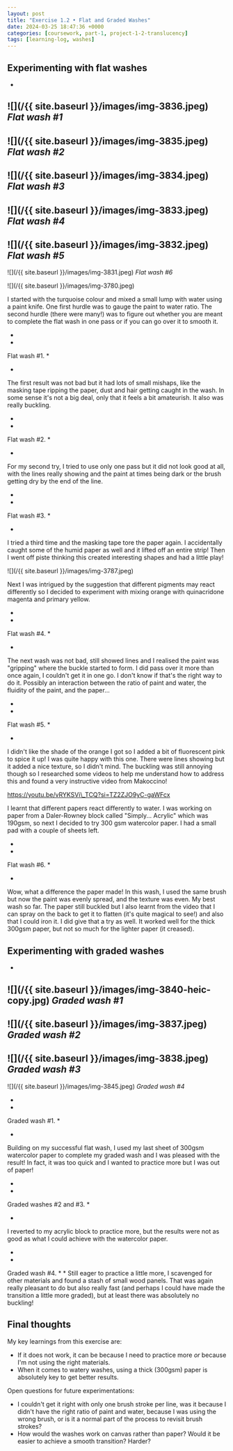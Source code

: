 ```yaml
---
layout: post
title: "Exercise 1.2 • Flat and Graded Washes"
date: 2024-03-25 18:47:36 +0000
categories: [coursework, part-1, project-1-2-translucency]
tags: [learning-log, washes]
---
```


## Experimenting with flat washes


- 
![](/{{ site.baseurl }}/images/img-3836.jpeg)
_Flat wash #1_
- 
![](/{{ site.baseurl }}/images/img-3835.jpeg)
_Flat wash #2_
- 
![](/{{ site.baseurl }}/images/img-3834.jpeg)
_Flat wash #3_
- 
![](/{{ site.baseurl }}/images/img-3833.jpeg)
_Flat wash #4_
- 
![](/{{ site.baseurl }}/images/img-3832.jpeg)
_Flat wash #5_
- 
![](/{{ site.baseurl }}/images/img-3831.jpeg)
_Flat wash #6_


![](/{{ site.baseurl }}/images/img-3780.jpeg)


I started with the turquoise colour and mixed a small lump with water using a paint knife. One first hurdle was to gauge the paint to water ratio. The second hurdle (there were many!) was to figure out whether you are meant to complete the flat wash in one pass or if you can go over it to smooth it.




*
*
Flat wash #1.
*

*
 The first result was not bad but it had lots of small mishaps, like the masking tape ripping the paper, dust and hair getting caught in the wash. In some sense it's not a big deal, only that it feels a bit amateurish. It also was really buckling.




*

*
Flat wash #2.
*

*
 For my second try, I tried to use only one pass but it did not look good at all, with the lines really showing and the paint at times being dark or the brush getting dry by the end of the line.




*

*
Flat wash #3.
*

*
 I tried a third time and the masking tape tore the paper again. I accidentally caught some of the humid paper as well and it lifted off an entire strip! Then I went off piste thinking this created interesting shapes and had a little play!


![](/{{ site.baseurl }}/images/img-3787.jpeg)


Next I was intrigued by the suggestion that different pigments may react differently so I decided to experiment with mixing orange with quinacridone magenta and primary yellow.




*

*
Flat wash #4.
*

*
 The next wash was not bad, still showed lines and I realised the paint was "gripping" where the buckle started to form. I did pass over it more than once again, I couldn't get it in one go. I don't know if that's the right way to do it. Possibly an interaction between the ratio of paint and water, the fluidity of the paint, and the paper...




*

*
Flat wash #5.
*

*
 I didn't like the shade of the orange I got so I added a bit of fluorescent pink to spice it up! I was quite happy with this one. There were lines showing but it added a nice texture, so I didn't mind. The buckling was still annoying though so I researched some videos to help me understand how to address this and found a very instructive video from Makoccino!


https://youtu.be/vRYKSVi\_TCQ?si=TZ2ZJO9yC-gaWFcx


I learnt that different papers react differently to water. I was working on paper from a Daler-Rowney block called "Simply... Acrylic" which was 190gsm, so next I decided to try 300 gsm watercolor paper. I had a small pad with a couple of sheets left.




*

*
Flat wash #6.
*

*
 Wow, what a difference the paper made! In this wash, I used the same brush but now the paint was evenly spread, and the texture was even. My best wash so far. The paper still buckled but I also learnt from the video that I can spray on the back to get it to flatten (it's quite magical to see!) and also that I could iron it. I did give that a try as well. It worked well for the thick 300gsm paper, but not so much for the lighter paper (it creased).


## Experimenting with graded washes


- 
![](/{{ site.baseurl }}/images/img-3840-heic-copy.jpg)
_Graded wash #1_
- 
![](/{{ site.baseurl }}/images/img-3837.jpeg)
_Graded wash #2_
- 
![](/{{ site.baseurl }}/images/img-3838.jpeg)
_Graded wash #3_
- 
![](/{{ site.baseurl }}/images/img-3845.jpeg)
_Graded wash #4_




*

*
Graded wash #1.
*

*
 Building on my successful flat wash, I used my last sheet of 300gsm watercolor paper to complete my graded wash and I was pleased with the result! In fact, it was too quick and I wanted to practice more but I was out of paper!




*

*
Graded washes #2 and #3.
*

*
 I reverted to my acrylic block to practice more, but the results were not as good as what I could achieve with the watercolor paper.




*

*
Graded wash #4.
*
*
 Still eager to practice a little more, I scavenged for other materials and found a stash of small wood panels. That was again really pleasant to do but also really fast (and perhaps I could have made the transition a little more graded), but at least there was absolutely no buckling!


## Final thoughts


My key learnings from this exercise are:


- If it does not work, it can be because I need to practice more _or_ because I'm not using the right materials. 
- When it comes to watery washes, using a thick (300gsm) paper is absolutely key to get better results.



Open questions for future experimentations:


- I couldn't get it right with only one brush stroke per line, was it because I didn't have the right ratio of paint and water, because I was using the wrong brush, or is it a normal part of the process to revisit brush strokes?
- How would the washes work on canvas rather than paper? Would it be easier to achieve a smooth transition? Harder?


